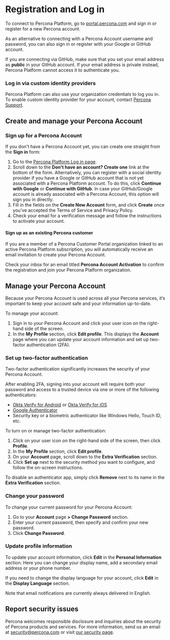 # Registration and Log in
To connect to Percona Platform, go to [portal.percona.com](https://portal.percona.com/login) and sign in or register for a new Percona account.

As an alternative to connecting with a Percona Account username and password, you can also sign in or register with your Google or GitHub account.

If you are connecting via GitHub, make sure that you set your email address as **public** in your GitHub account. If your email address is private instead, Percona Platform cannot access it to authenticate you.

### Log in via custom identity providers
Percona Platform can also use your organization credentials to log you in. To enable custom identity provider for your account, contact [Percona Support](https://www.percona.com/about-percona/contact).

## Create and manage your Percona Account
### Sign up for a Percona Account
If you don't have a Percona Account yet, you can create one straight from the **Sign in** form:

1. Go to the [Percona Platform Log in page](https://portal.percona.com/).
2. Scroll down to the **Don't have an account? Create one** link at the bottom of the form. Alternatively, you can register with a social identity provider if you have a Google or GitHub account that is not yet associated with a Percona Platform account. To do this, click **Continue with Google** or **Continue with GitHub**. In case your GitHub/Google account is already associated with a Percona Account, this option will sign you in directly.
3. Fill in the fields on the **Create New Account** form, and click  **Create** once you’ve accepted the Terms of Service and Privacy Policy.
4. Check your email for a verification message and follow the instructions to activate your account.

#### Sign up as an existing Percona customer
If you are a member of a Percona Customer Portal organization linked to an active Percona Platform subscription, you will automatically receive an email invitation to create your Percona Account.

Check your inbox for an email titled **Percona Account Activation** to confirm the registration and join your Percona Platform organization.

## Manage your Percona Account 
Because your Percona Account is used across all your Percona services, it’s important to keep your account safe and your information up-to-date. 

To manage your account:

1. Sign in to your Percona Account and click your user icon on the right-hand side of the screen.
2. In the **My Profile** section, click **Edit profile**.
This displays the **Account** page where you can update your account information and set up two-factor authentication (2FA). 

### Set up two-factor authentication
Two-factor authentication significantly increases the security of your Percona Account.

After enabling 2FA, signing into your account will require both your password and access to a trusted device via one or more of the following authenticators:

* [Okta Verify for Android](https://play.google.com/store/apps/details?id=com.okta.android.auth) or [Okta Verify for iOS](https://play.google.com/store/apps/details?id=com.okta.android.auth) 
* [Google Authenticator](https://play.google.com/store/apps/details?id=com.google.android.apps.authenticator2)
* Security key or a biometric authenticator like Windows Hello, Touch ID, etc.

To turn on or manage two-factor authentication:

1. Click on your user icon on the right-hand side of the screen, then click **Profile**.
2. In the **My Profile** section, click **Edit profile**.
3. On your **Account** page, scroll down to the **Extra Verification** section. 
4. Click **Set up** next to the security method you want to configure, and follow the on-screen instructions.

To disable an authenticator app, simply click **Remove** next to its name in the **Extra Verification** section.

### Change your password

To change your current password for your Percona Account:

1. Go to your **Account** page **> Change Password** section.
2. Enter your current password, then specify and confirm your new password.
3. Click **Change Password**.

### Update profile information

To update your account information, click **Edit** in the **Personal Information** section. Here you can change your display name, add a secondary email address or your phone number. 

If you need to change the display language for your account, click **Edit** in the **Display Language** section. 

Note that email notifications are currently always delivered in English. 

## Report security issues
Percona welcomes responsible disclosure and inquiries about the security of Percona products and services. For more information, send us an email at <security@percona.com> or visit [our security page](https://www.percona.com/security).
